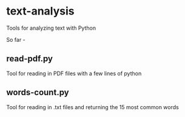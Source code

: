 # text-analysis
Tools for analyzing text with Python





So far - 

read-pdf.py 
-----------
Tool for reading in PDF files with a few lines of python

words-count.py 
-------------
Tool for reading in .txt files and returning the 15 most common words
